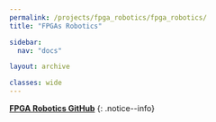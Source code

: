 ```yaml
---
permalink: /projects/fpga_robotics/fpga_robotics/
title: "FPGAs Robotics"

sidebar:
  nav: "docs"

layout: archive

classes: wide
---
```



<i class="fab fa-fw fa-github"></i> [**FPGA Robotics GitHub**](https://github.com/JdeRobot/FPGA-robotics)
{: .notice--info}
